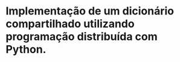 <h1> Implementação de um dicionário compartilhado utilizando programação distribuída com Python. </h1>
